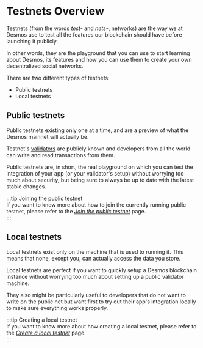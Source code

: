 # Testnets Overview
Testnets (from the words _test-_ and _nets-_, networks) are the way we at Desmos use to test all the features our blockchain should have before launching it publicly. 

In other words, they are the playground that you can use to start learning about Desmos, its features and how you can use them to create your own decentralized social networks. 

There are two different types of testnets: 

- Public testnets
- Local testnets

## Public testnets 
Public testnets existing only one at a time, and are a preview of what the Desmos mainnet will actually be. 

Testnet's [validators](../validators/overview.md) are publicly known and developers from all the world can write and read transactions from them. 

Public testnets are, in short, the real playground on which you can test the integration of your app (or your validator's setup) without worrying too much about security, but being sure to always be up to date with the latest stable changes.

:::tip Joining the public testnet  
If you want to know more about how to join the currently running public testnet, please refer to the [_Join the public testnet_](join-public.md) page.  
:::     

## Local testnets 
Local testnets exist only on the machine that is used to running it. This means that none, except you, can actually access the data you store. 

Local testnets are perfect if you want to quickly setup a Desmos blockchain instance without worrying too much about setting up a public validator machine. 

They also might be particularly useful to developers that do not want to write on the public net but want first to try out their app's integration locally to make sure everything works properly. 

:::tip Creating a local testnet  
If you want to know more about how creating a local testnet, please refer to the [_Create a local testnet_](create-local.md) page.  
::: 
